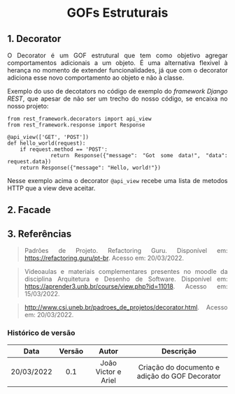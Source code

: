 # <center> GOFs Estruturais

<div align="justify">


## 1. Decorator

O Decorator é um GOF estrutural que tem como objetivo agregar comportamentos adicionais a um objeto. É uma alternativa flexivel à herança no momento de extender funcionalidades, já que com o decorator adiciona esse novo comportamento ao objeto e não à classe.

Exemplo do uso de decotators no código de exemplo do _framework Django REST_, que apesar de não ser um trecho do nosso código, se encaixa no nosso projeto:

```
from rest_framework.decorators import api_view
from rest_framework.response import Response

@api_view(['GET', 'POST'])
def hello_world(request):
    if request.method == 'POST':
        return Response({"message": "Got some data!", "data": request.data})
    return Response({"message": "Hello, world!"})
```

Nesse exemplo acima o decorator `@api_view` recebe uma lista de metodos HTTP que a view deve aceitar.

## 2. Facade


## 3. Referências

> Padrões de Projeto. Refactoring Guru. Disponível em: https://refactoring.guru/pt-br. Acesso em: 20/03/2022.

> Videoaulas e materiais complementares presentes no moodle da disciplina Arquitetura e Desenho de Software. Disponível em: https://aprender3.unb.br/course/view.php?id=11018. Acesso em: 15/03/2022.

> http://www.csi.uneb.br/padroes_de_projetos/decorator.html. Acesso em: 20/03/2022.

</div>

### Histórico de versão

|    Data    | Versão |    Autor    |      Descrição       |
| :--------: | :----: | :---------: | :------------------: |
| 20/03/2022 |  0.1   | João Victor e Ariel | Criação do documento e adição do GOF Decorator |
